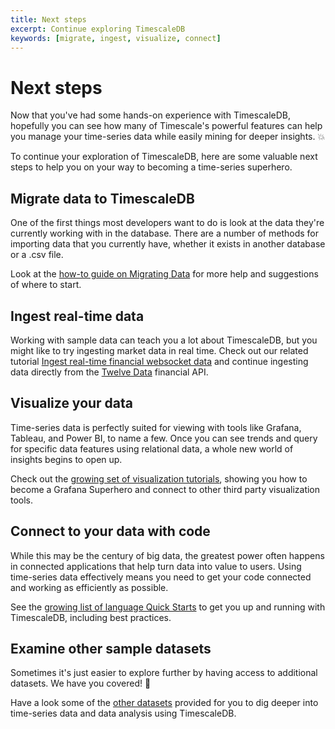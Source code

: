 ```yaml
---
title: Next steps
excerpt: Continue exploring TimescaleDB
keywords: [migrate, ingest, visualize, connect]
---
```


# Next steps
Now that you've had some hands-on experience with TimescaleDB, hopefully you can
see how many of Timescale's powerful features can help you manage your
time-series data while easily mining for deeper insights. 💥

To continue your exploration of TimescaleDB, here are some valuable next steps
to help you on your way to becoming a time-series superhero.

## Migrate data to TimescaleDB
One of the first things most developers want to do is look at the data they're
currently working with in the database. There are a number of methods for
importing data that you currently have, whether it exists in another database
or a .csv file.

Look at the [how-to guide on Migrating Data][migrate-data] for more help and
suggestions of where to start.

## Ingest real-time data
Working with sample data can teach you a lot about TimescaleDB, but you might
like to try ingesting market data in real time. Check out our
related tutorial
[Ingest real-time financial websocket data][ingest-real-time] and continue
ingesting data directly from the [Twelve Data][twelve-data] financial API.

## Visualize your data
Time-series data is perfectly suited for viewing with tools like Grafana,
Tableau, and Power BI, to name a few. Once you can see trends and query
for specific data features using relational data, a whole new world of insights
begins to open up.

Check out the [growing set of visualization tutorials][visualize-data], showing
you how to become a Grafana Superhero and connect to other third party
visualization tools.

## Connect to your data with code
While this may be the century of big data, the greatest power often happens in
connected applications that help turn data into value to users. Using
time-series data effectively means you need to get your code connected and
working as efficiently as possible.

See the [growing list of language Quick Starts][connect-with-code] to get you up
and running with TimescaleDB, including best practices.

## Examine other sample datasets
Sometimes it's just easier to explore further by having access to additional
datasets. We have you covered! 🙌

Have a look some of the [other datasets][sample-data] provided for you to dig
deeper into time-series data and data analysis using TimescaleDB.

[connect-with-code]: /timescaledb/:currentVersion:/quick-start/
[ingest-real-time]: /timescaledb/:currentVersion:/tutorials/ingest-real-time-websocket-data
[migrate-data]: /timescaledb/:currentVersion:/how-to-guides/migrate-data/
[sample-data]: /timescaledb/:currentVersion:/tutorials/sample-datasets/
[twelve-data]: https://twelvedata.com/
[visualize-data]: /timescaledb/:currentVersion:/tutorials/grafana/
